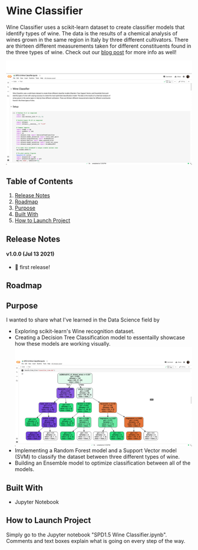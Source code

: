 # Wine Classifier
<!-- Image of product/preferably homepage -->
Wine Classifier uses a scikit-learn dataset to create classifier models that identify types of wine. The data is the results of a chemical analysis of wines grown in the same region in Italy by three different cultivators. There are thirteen different measurements taken for different constituents found in the three types of wine.  Check out our [blog post](https://jordanbtansay.medium.com/wine-classifier-7337ad126b3d) for more info as well!

![](/images/spd1.5_capstone_homepage.png)

## Table of Contents
1. [Release Notes](#release-notes)
2. [Roadmap](#roadmap)
3. [Purpose](#purpose)
4. [Built With](#built)
5. [How to Launch Project](#how-to)

<a name="release-notes"/>

## Release Notes
#### v1.0.0    (Jul 13 2021)

- 🎉 first release!

<a name="roadmap"/>

## Roadmap
<!-- More images of product in different functions -->
<!-- Look at Tristan's Lego -->

<a name="purpose"/>

## Purpose
<!-- Why use this product? -->
I wanted to share what I've learned in the Data Science field by
- Exploring scikit-learn's Wine recognition dataset.
- Creating a Decision Tree Classification model to essentailly showcase how these models are working visually.
![](/images/spd1.5_capstone_classifer_tree.png)
- Implementing a Random Forest model and a Support Vector model (SVM) to classify the dataset between three different types of wine.
- Building an Ensemble model to optimize classification between all of the models.

<a name="built"/>

## Built With
- Jupyter Notebook

<a name="how-to"/>

## How to Launch Project
Simply go to the Jupyter notebook "SPD1.5 Wine Classifier.ipynb".  Comments and text boxes explain what is going on every step of the way.
